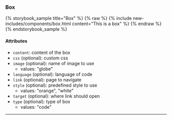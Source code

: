 ### Box

{% storybook_sample title="Box" %}
{% raw %}
{%
  include new-includes/components/box.html
  content="This is a box"
%}
{% endraw %}
{% endstorybook_sample %}

#### Attributes

- `content`: content of the box
- `css` (optional): custom css
- `image` (optional): name of image to use
  - values: "globe"
- `language` (optional): language of code
- `link` (optional): page to navigate
- `style` (optional): predefined style to use
  - values: "orange", "white"
- `target` (optional): where link should open
- `type` (optional): type of box
  - values: "code"

---

